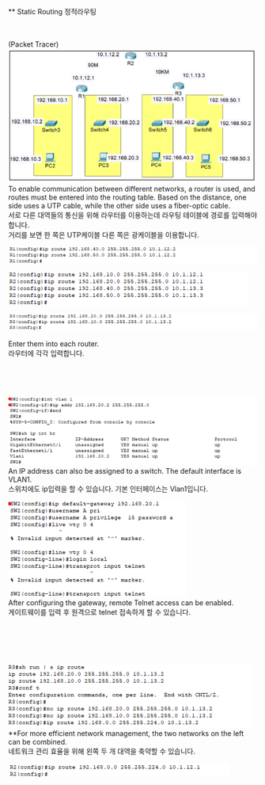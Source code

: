 ** Static Routing 정적라우팅<br>
<br>
<br>


(Packet Tracer)<br>
![image break](../../Pictur/step5/differentnet.1.png)<br>
To enable communication between different networks, a router is used, and routes must be entered into the routing table.
Based on the distance, one side uses a UTP cable, while the other side uses a fiber-optic cable.<br>
서로 다른 대역들의 통신을 위해 라우터를 이용하는데 라우팅 테이블에 경로를 입력해야 합니다.<br>
거리를 보면 한 쪽은 UTP케이블 다른 쪽은 광케이블을 이용합니다. 


![image break](../../Pictur/step5/differentnet.2.png)<br>

![image break](../../Pictur/step5/differentnet.3.png)<br>

![image break](../../Pictur/step5/differentnet.4.png)<br>
<br>
Enter them into each router.<br>
라우터에 각각 입력합니다. 

<br>
<br>
<br>

![image break](../../Pictur/step5/differentnet.5.png)<br>
An IP address can also be assigned to a switch. The default interface is VLAN1.<br>
스위치에도 ip입력을 할 수 있습니다. 기본 인터페이스는 Vlan1입니다. 

![image break](../../Pictur/step5/differentnet.6.png)<br>
After configuring the gateway, remote Telnet access can be enabled.<br>
게이트웨이를 입력 후 원격으로 telnet 접속하게 할 수 있습니다. 

<br>
<br>
<br>
<br>

![image break](../../Pictur/step5/differentnet.7.png)<br>
**For more efficient network management, the two networks on the left can be combined.<br>
네트워크 관리 효율을 위해 왼쪽 두 개 대역을 축약할 수 있습니다. 

![image break](../../Pictur/step5/differentnet.8.png)<br>
